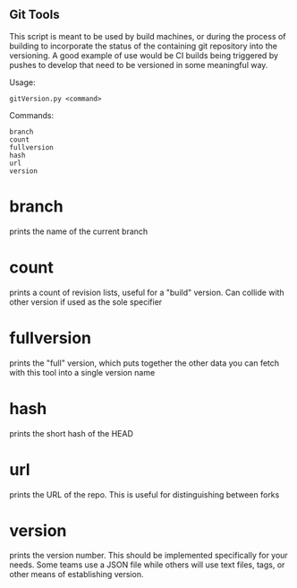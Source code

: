 ## Git Tools

This script is meant to be used by build machines, or during the process of building to incorporate the status of the containing git repository into the versioning. A good example of use would be CI builds being triggered by pushes to develop that need to be versioned in some meaningful way.

Usage:
```
gitVersion.py <command>
```

Commands:
```
branch
count
fullversion
hash
url
version
```

# branch

prints the name of the current branch

# count

prints a count of revision lists, useful for a "build" version. Can collide with other version if used as the sole specifier

# fullversion

prints the "full" version, which puts together the other data you can fetch with this tool into a single version name

# hash

prints the short hash of the HEAD

# url

prints the URL of the repo. This is useful for distinguishing between forks

# version

prints the version number. This should be implemented specifically for your needs. Some teams use a JSON file while others will use text files, tags, or other means of establishing version.

